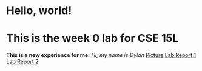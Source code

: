 # Hello, world!
# This is the week 0 lab for CSE 15L
**This is a new experience for me.**
*Hi, my name is Dylan*
[Picture](lab-report-1-week-0.html)
[Lab Report 1](lab-report-1-week-1.html)
[Lab Report 2](lab-report-2-week-3.html)

